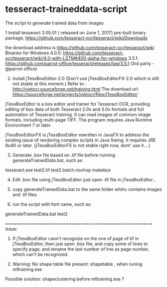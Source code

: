 # tesseract-traineddata-script
The script to generate trained data from images

1 Install tesseract 3.05.01 ( released on June 1, 2017)
 pre-built binary package, https://github.com/tesseract-ocr/tesseract/wiki/Downloads
 
 the download address is https://github.com/tesseract-ocr/tesseract/wiki
Binaries for Windows
4.0.0: https://github.com/tesseract-ocr/tesseract/wiki/4.0-with-LSTM#400-alpha-for-windows
3.5.1: https://github.com/parrot-office/tesseract/releases/tag/3.5.1 (3rd party - @parrot-office)

2. Install jTessBoxEditor-2.0 (Don't use jTessBoxEditorFX-2.0 which is still not stable at this monent.)
Refer to : http://vietocr.sourceforge.net/training.html
The download url: https://sourceforge.net/projects/vietocr/files/jTessBoxEditor/

jTessBoxEditor is a box editor and trainer for Tesseract OCR, providing editing of box data of both Tesseract 2.0x and 3.0x formats and full automation of Tesseract training. It can read images of common image formats, including multi-page TIFF. The program requires Java Runtime Environment 7 or later.

jTessBoxEditorFX is jTessBoxEditor rewritten in JavaFX to address the existing issue of rendering complex scripts in Java Swing. It requires JRE 8u40 or later. (jTessBoxEditorFX is not stable right now, dont' use it....)

3. Generate .box file based on .tif file before running generateTrainedData.bat, such as:

tesseract.exe  test2.tif  test2  batch.nochop  makebox  

4. Edit .box file using jTessBoxEditor
just open .tif file in jTessBoxEditor...

5. copy generateTrainedData.bat to the same folder whihc contains images and .tif files

6. run the script with font name, such as:

generateTrainedData.bat test2

===================================================
Issue:
1. If jTessBoxEditor cann't recognize on the one of page of tif in jTessBoxEditor, then just open .box file, and copy some of lines to specify page, and rename the last number of line as page number, which can't be recognized.


2. Warning: No shape table file present: shapetable , when runing mftraining.exe

Possible solution:  shapeclustering before mftraining.exe ?
